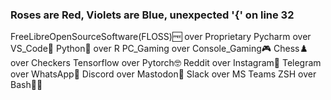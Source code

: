 ### Roses are Red, Violets are Blue, unexpected '{' on line 32 


FreeLibreOpenSourceSoftware(FLOSS)🆓 over Proprietary
Pycharm over VS_Code💯
Python🐍 over R
PC_Gaming over Console_Gaming🎮
Chess♟️ over Checkers
Tensorflow over Pytorch🤓
Reddit over Instagram💭
Telegram over WhatsApp💬
Discord over Mastodon🤯
Slack over MS Teams
ZSH over Bash✊🏿
